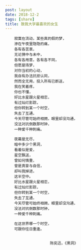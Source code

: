 ```yaml
---
post: layout
date: 2018-12-2
tags: [share]
title: 致我大学最喜欢的女生
---
```


        寂寞在流动，某些真的假的梦，
        渗在午夜里隐隐的痛，
        各有各苦衷，
        无论猜中与未中，
        各有各用意，各有各不同，
        但愿是场梦，
        对你当初的心动，
        我自有办法抗拒认同，
        然而全无用，投入所有已断送，
        我在笑着疼，
        你也不懂，
        好比水星跟火星相恋，
        有过灿烂影踪，
        但你转到某一个时空，
        失去了互通，
        今天尽管可始终相拥，眼里却没沟通，
        没法对抗倒数那时钟，
        一种爱千种刺痛。

        夜幕是无尽，
        暗中多少个黑洞，
        看着似是爱，
        星空飘送，
        曾如何情重，
        曾是真挚与自信，
        却叫我掉进，
        这半空中。
        好比水星跟火星相恋，
        有过灿烂影踪，
        但你转到某一个时空，
        失去了互通，
        今天尽管可始终相拥，眼里却没沟通，
        没法对抗倒数那时钟，
        一种爱千种刺痛。

        在这世界哪一个时空，
        可跟你往日重逢。


                        陈奕迅，《黑洞》